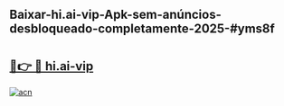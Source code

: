 ## Baixar-hi.ai-vip-Apk-sem-anúncios-desbloqueado-completamente-2025-#yms8f

# <h2><a href="https://ainizakaria.my?title=hi.ai-vip&ref=20M">🔗👉 🔴 hi.ai-vip</a></h2>

[![acn](https://github.com/user-attachments/assets/0f9c940e-d8b0-45ae-aac7-cd30a18b3e1c)](https://ainizakaria.my?title=hi.ai-vip&ref=20M)

